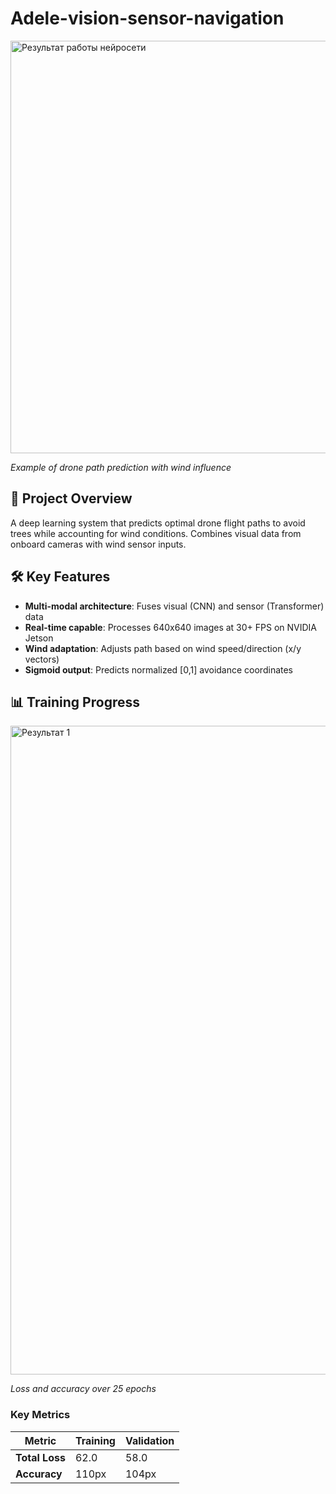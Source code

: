 # Adele-vision-sensor-navigation
<img width="619" height="660" alt="Результат работы нейросети" src="https://github.com/user-attachments/assets/0c5e85b7-dc55-4842-b01f-3cc3e66b20d0" />

*Example of drone path prediction with wind influence*

## 📌 Project Overview
A deep learning system that predicts optimal drone flight paths to avoid trees while accounting for wind conditions. Combines visual data from onboard cameras with wind sensor inputs.

## 🛠 Key Features
- **Multi-modal architecture**: Fuses visual (CNN) and sensor (Transformer) data
- **Real-time capable**: Processes 640x640 images at 30+ FPS on NVIDIA Jetson
- **Wind adaptation**: Adjusts path based on wind speed/direction (x/y vectors)
- **Sigmoid output**: Predicts normalized [0,1] avoidance coordinates

## 📊 Training Progress
 <img width="1920" height="1038" alt="Результат 1" src="https://github.com/user-attachments/assets/4a16a321-19a6-473e-8b00-5f60fe97bde9" />

*Loss and accuracy over 25 epochs*

### Key Metrics
| Metric         | Training | Validation |
|----------------|----------|------------|
| **Total Loss** | 62.0     | 58.0       |
| **Accuracy**   | 110px    | 104px      |
